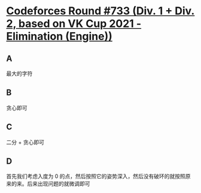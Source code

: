 # [Codeforces Round #733 (Div. 1 + Div. 2, based on VK Cup 2021 - Elimination (Engine))](https://codeforces.com/contest/1530)

## A

最大的字符

## B

贪心即可

## C

二分 + 贪心即可

## D

首先我们考虑入度为 0 的点，然后按照它的姿势深入，然后没有破环的就按照原来的来。后来出现问题的就微调即可
